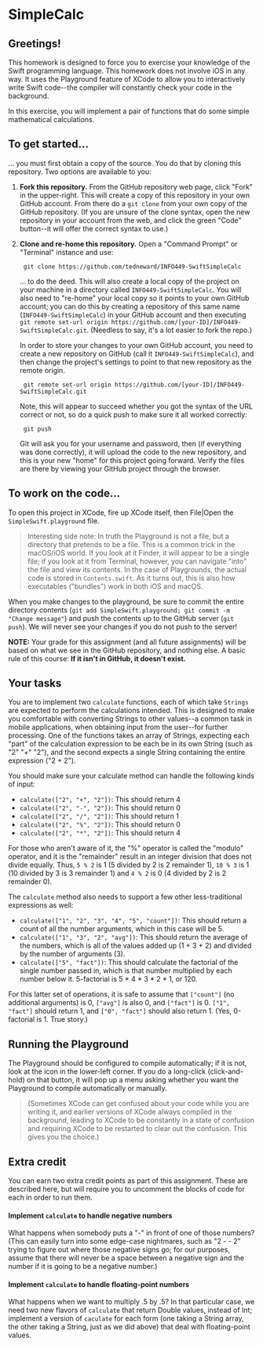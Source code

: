 # SimpleCalc

## Greetings!
This homework is designed to force you to exercise your knowledge of the Swift programming language. This homework does not involve iOS in any way. It uses the Playground feature of XCode to allow you to interactively write Swift code--the compiler will constantly check your code in the background.

In this exercise, you will implement a pair of functions that do some simple mathematical calculations.

## To get started...
... you must first obtain a copy of the source. You do that by cloning this repository. Two options are available to you:

1. **Fork this repository.** From the GitHub repository web page, click "Fork" in the upper-right. This will create a copy of this repository in your own GitHub account. From there do a `git clone` from your own copy of the GitHub repository. (If you are unsure of the clone syntax, open the new repository in your account from the web, and click the green "Code" button--it will offer the correct syntax to use.)

2. **Clone and re-home this repository.** Open a "Command Prompt" or "Terminal" instance and use:

        git clone https://github.com/tedneward/INFO449-SwiftSimpleCalc

    ... to do the deed. This will also create a local copy of the project on your machine in a directory called `INFO449-SwiftSimpleCalc`. You will also need to "re-home" your local copy so it points to your own GitHub account; you can do this by creating a repository of this same name (`INFO449-SwiftSimpleCalc`) in your GitHub account and then executing `git remote set-url origin https://github.com/[your-ID]/INFO449-SwiftSimpleCalc.git`. (Needless to say, it's a lot easier to fork the repo.)

    In order to store your changes to your own GitHub account, you need to create a new repository on GitHub (call it `INFO449-SwiftSimpleCalc`), and then change the project's settings to point to that new repository as the remote origin.

        git remote set-url origin https://github.com/[your-ID]/INFO449-SwiftSimpleCalc.git

    Note, this will appear to succeed whether you got the syntax of the URL correct or not, so do a quick push to make sure it all worked correctly:

        git push

    Git will ask you for your username and password, then (if everything was done correctly), it will upload the code to the new repository, and this is your new "home" for this project going forward. Verify the files are there by viewing your GitHub project through the browser.


## To work on the code...
To open this project in XCode, fire up XCode itself, then File|Open the `SimpleSwift.playground` file.

> Interesting side note: In truth the Playground is not a file, but a directory that pretends to be a file. This is a common trick in the macOS/iOS world. If you look at it Finder, it will appear to be a single file; if you look at it from Terminal, however, you can navigate "into" the file and view its contents. In the case of Playgrounds, the actual code is stored in `Contents.swift`. As it turns out, this is also how executables ("bundles") work in both iOS and macOS.

When you make changes to the playground, be sure to commit the entire directory contents (`git add SimpleSwift.playground; git commit -m "Change message"`) and push the contents up to the GitHub server (`git push`). We will never see your changes if you do not push to the server!

**NOTE:** Your grade for this assignment (and all future assignments) will be based on what we see in the GitHub repository, and nothing else. A basic rule of this course: **If it isn't in GitHub, it doesn't exist.**

## Your tasks
You are to implement two `calculate` functions, each of which take `Strings` are expected to perform the calculations intended. This is designed to make you comfortable with converting Strings to other values--a common task in mobile applications, when obtaining input from the user--for further processing. One of the functions takes an array of Strings, expecting each "part" of the calculation expression to be each be in its own String (such as "2" "+" "2"), and the second expects a single String containing the entire expression ("2 + 2").

You should make sure your calculate method can handle the following kinds of input:

* `calculate(["2", "+", "2"])`: This should return 4
* `calculate(["2", "-", "2"])`: This should return 0
* `calculate(["2", "/", "2"])`: This should return 1
* `calculate(["2", "%", "2"])`: This should return 0
* `calculate(["2", "*", "2"])`: This should return 4

For those who aren't aware of it, the "%" operator is called the "modulo" operator, and it is the "remainder" result in an integer division that does not divide equally. Thus, `5 % 2` is 1 (5 divided by 2 is 2 remainder 1), `10 % 3` is 1 (10 divided by 3 is 3 remainder 1) and `4 % 2` is 0 (4 divided by 2 is 2 remainder 0).

The `calculate` method also needs to support a few other less-traditional expressions as well:

* `calculate(["1", "2", "3", "4", "5", "count"])`: This should return a count of all the number arguments, which in this case will be 5.
* `calculate(["1", "3", "2", "avg"])`: This should return the average of the numbers, which is all of the values added up (1 + 3 + 2) and divided by the number of arguments (3).
* `calculate(["5", "fact"])`: This should calculate the factorial of the single number passed in, which is that number multiplied by each number below it. 5-factorial is 5 * 4 * 3 * 2 * 1, or 120.

For this latter set of operations, it is safe to assume that `["count"]` (no additional arguments) is 0, `["avg"]` is also 0, and `["fact"]` is 0. `["1", "fact"]` should return 1, and `["0", "fact"]` should also return 1. (Yes, 0-factorial is 1. True story.)

## Running the Playground
The Playground should be configured to compile automatically; if it is not, look at the icon in the lower-left corner. If you do a long-click (click-and-hold) on that button, it will pop up a menu asking whether you want the Playground to compile automatically or manually.

> (Sometimes XCode can get confused about your code while you are writing it, and earlier versions of XCode always compiled in the background, leading to XCode to be constantly in a state of confusion and requiring XCode to be restarted to clear out the confusion. This gives you the choice.)

## Extra credit
You can earn two extra credit points as part of this assignment. These are described here, but will require you to uncomment the blocks of code for each in order to run them.

#### Implement `calculate` to handle negative numbers
What happens when somebody puts a "-" in front of one of those numbers? (This can easily turn into some edge-case nightmares, such as "2 - - 2" trying to figure out where those negative signs go; for our purposes, assume that there will never be a space between a negative sign and the number if it is going to be a negative number.)

#### Implement `calculate` to handle floating-point numbers
What happens when we want to multiply .5 by .5? In that particular case, we need two new flavors of `calculate` that return Double values, instead of Int; implement a version of `caculate` for each form (one taking a String array, the other taking a String, just as we did above) that deal with floating-point values.

